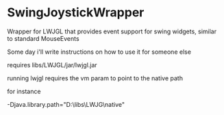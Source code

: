 # SwingJoystickWrapper
Wrapper for LWJGL that provides event support for swing widgets, similar to standard MouseEvents


Some day i'll write instructions on how to use it for someone else



requires libs/LWJGL/jar/lwjgl.jar

running lwjgl requires the vm param to point to the native path

for instance

-Djava.library.path="D:\libs\LWJG\native"
